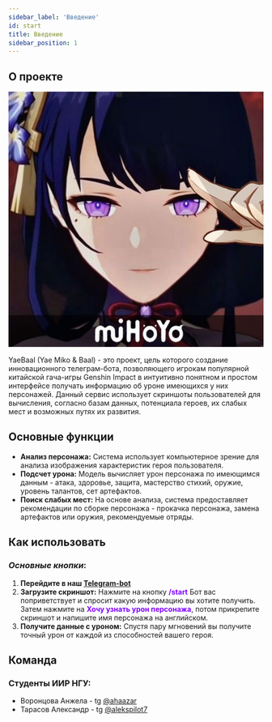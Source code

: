```yaml
---
sidebar_label: 'Введение'
id: start
title: Введение
sidebar_position: 1
---
```

## О проекте

![Alt text](logo-1.jpg)

YaeBaal (Yae Miko & Baal) - это проект, цель которого создание инновационного телеграм-бота, позволяющего игрокам популярной китайской гача-игры Genshin Impact в интуитивно понятном и простом интерфейсе получать информацию об уроне имеющихся у них персонажей. Данный сервис использует скриншоты пользователей для вычисления, согласно базам данных, потенциала героев, их слабых мест и возможных путях их развития.

## Основные функции

- **Анализ персонажа:** Система использует компьютерное зрение для анализа изображения характеристик героя пользователя.
- **Подсчет урона:** Модель вычисляет урон персонажа по имеющимся данным - атака, здоровье, защита, мастерство стихий, оружие, уровень талантов, сет артефактов.
- **Поиск слабых мест:** На основе анализа, система предоставляет рекомендации по сборке персонажа - прокачка персонажа, замена артефактов или оружия, рекомендуемые отряды.
## Как использовать

### *Основные кнопки*:
1. **Перейдите в наш [Telegram-bot](https://web.telegram.org/a/#5134195885)**
2. **Загрузите скриншот:** Нажмите на кнопку <font color="#8000ff">**/start**</font> Бот вас поприветствует и спросит какую информацию вы хотите получить. Затем нажмите на <font color="#8000ff">**Хочу узнать урон персонажа**</font>, потом прикрепите скриншот и напишите имя персонажа на английском.  
3. **Получите данные с уроном:** Спустя пару мгновений вы получите точный урон от каждой из способностей вашего героя.


## Команда
### Студенты ИИР НГУ:
- Воронцова Анжела - tg [@ahaazar](https://t.me/ahazaar)
- Тарасов Александр - tg [@alekspilot7](https://t.me/alekspilot7)